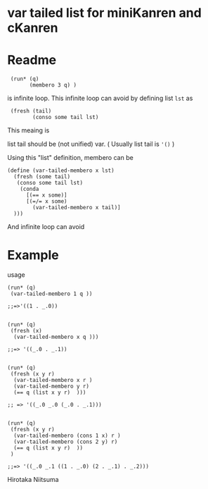 var tailed list for miniKanren and cKanren 
=================


# Readme
    
     (run* (q) 
     	   (membero 3 q) )

is infinite loop.
This infinite loop can avoid by defining list ` lst ` as 

     (fresh (tail)
     	    (conso some tail lst)

This meaing is

list tail should be (not unified) var.
( Usually list tail is ` '() ` )  

Using this "list" definition, membero can be

    (define (var-tailed-membero x lst)
      (fresh (some tail)
       (conso some tail lst)   
        (conda
          [(== x some)]
          [(=/= x some)
            (var-tailed-membero x tail)]
      )))

And infinite loop can avoid


# Example

usage


    
    (run* (q)
     (var-tailed-membero 1 q ))
  
    ;;=>'((1 . _.0))


    (run* (q)
     (fresh (x)
      (var-tailed-membero x q ))) 
   
    ;;=> '((_.0 . _.1))


    (run* (q)
     (fresh (x y r)
      (var-tailed-membero x r ) 
      (var-tailed-membero y r)
      (== q (list x y r)  ))) 

    ;; => '((_.0 _.0 (_.0 . _.1)))


    (run* (q)
     (fresh (x y r)
      (var-tailed-membero (cons 1 x) r ) 
      (var-tailed-membero (cons 2 y) r) 
      (== q (list x y r)  ))
     )
	     
    ;;=> '((_.0 _.1 ((1 . _.0) (2 . _.1) . _.2)))




Hirotaka Niitsuma